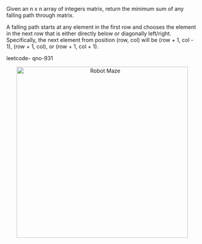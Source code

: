Given an n x n array of integers matrix, return the minimum sum of any falling path through matrix.

A falling path starts at any element in the first row and chooses the element in the next row that is either directly below or diagonally left/right. Specifically, the next element from position (row, col) will be (row + 1, col - 1), (row + 1, col), or (row + 1, col + 1).

leetcode- qno-931

<p align="center">
  <img src="https://assets.leetcode.com/uploads/2021/11/03/failing1-grid.jpg" alt="Robot Maze" width="450"/>
</p>







